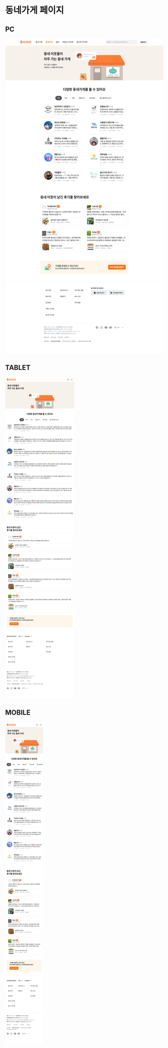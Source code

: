 # 동네가게 페이지

## PC

![nearby-stores-pc](./nearby-stores-pc.png)

## TABLET

![nearby-sotres-tablet](./nearby-stores-tablet.png)

## MOBILE

![nearby-stores-mobile](./nearby-stores-mobile.png)